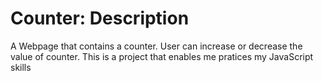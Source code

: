 # Counter: Description 
A Webpage that contains a counter. User can increase or decrease the value of counter. This is a project that enables me pratices my JavaScript skills 
